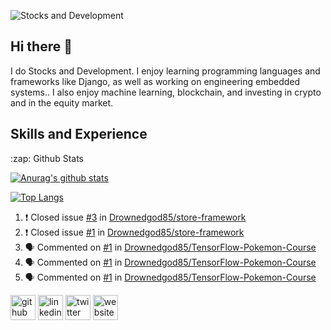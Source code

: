 ![Stocks and Development](https://pbs.twimg.com/profile_banners/25960278/1436048193/1500x500)
## Hi there 👋
I do Stocks and Development. I enjoy learning programming languages and frameworks like Django, as well as working on engineering embedded systems.. I also enjoy machine learning, blockchain, and investing in crypto and in the equity market.

## Skills and Experience

</detail>
  <summary>:zap: Github Stats</summary>

[![Anurag's github stats](https://github-readme-stats.vercel.app/api?username=drownedgod85)](github-readme-stats.drownedgod85.vercel.app)

[![Top Langs](https://github-readme-stats.vercel.app/api/top-langs/?username=drownedgod85&langs_count=8)](https://github.com/drownedgod85/github-readme-stats)

<!--START_SECTION:activity-->
1. ❗️ Closed issue [#3](https://github.com/Drownedgod85/store-framework/issues/3) in [Drownedgod85/store-framework](https://github.com/Drownedgod85/store-framework)
2. ❗️ Closed issue [#1](https://github.com/Drownedgod85/store-framework/issues/1) in [Drownedgod85/store-framework](https://github.com/Drownedgod85/store-framework)
3. 🗣 Commented on [#1](https://github.com/Drownedgod85/TensorFlow-Pokemon-Course/issues/1) in [Drownedgod85/TensorFlow-Pokemon-Course](https://github.com/Drownedgod85/TensorFlow-Pokemon-Course)
4. 🗣 Commented on [#1](https://github.com/Drownedgod85/TensorFlow-Pokemon-Course/issues/1) in [Drownedgod85/TensorFlow-Pokemon-Course](https://github.com/Drownedgod85/TensorFlow-Pokemon-Course)
5. 🗣 Commented on [#1](https://github.com/Drownedgod85/TensorFlow-Pokemon-Course/issues/1) in [Drownedgod85/TensorFlow-Pokemon-Course](https://github.com/Drownedgod85/TensorFlow-Pokemon-Course)
<!--END_SECTION:activity-->

[<img src='https://cdn.jsdelivr.net/npm/simple-icons@3.0.1/icons/github.svg' alt='github' height='40'>](https://github.com/drownedgod85)  [<img src='https://cdn.jsdelivr.net/npm/simple-icons@3.0.1/icons/linkedin.svg' alt='linkedin' height='40'>](https://www.linkedin.com/in/rafael-m-mateo-lee-6731841a4/)  [<img src='https://cdn.jsdelivr.net/npm/simple-icons@3.0.1/icons/twitter.svg' alt='twitter' height='40'>](https://twitter.com/drowned__god)  [<img src='https://cdn.jsdelivr.net/npm/simple-icons@3.0.1/icons/icloud.svg' alt='website' height='40'>](https://drownedgod85.github.io/Stock-Market-Blog/)  
